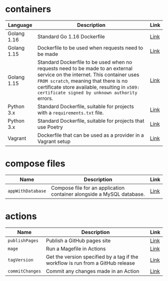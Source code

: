 # containers

| Language    | Description                                                  | Link                        |
| ----------- | ------------------------------------------------------------ | --------------------------- |
| Golang 1.16 | Standard Go 1.16 Dockerfile                                  | [Link](/containers/golang/1.16) |
| Golang 1.15 | Dockerfile to be used when requests need to be made          | [Link](/containers/golang/webRequests) |
| Golang 1.15 | Standard Dockerfile to be used when no requests need to be made to an external service on the internet. This container uses `FROM scratch`, meaning that there is no certificate store available, resulting in `x509: certificate signed by unknown authority` errors. | [Link](/containers/golang/noRequests)  |
| Python 3.x  | Standard Dockerfile, suitable for projects with a `requirements.txt` file. | [Link](/containers/python/standard)    |
| Python 3.x  | Standard Dockerfile, suitable for projects that use Poetry   | [Link](/containers/python/poetry) |
| Vagrant     | Dockerfile that can be used as a provider in a Vagrant setup | [Link](/containers/vagrant) |

# compose files

| Name              | Description                                                  | Link                             |
| ----------------- | ------------------------------------------------------------ | -------------------------------- |
| `appWithDatabase` | Compose file for an application container alongside a MySQL database. | [Link](/compose/appWithDatabase) |

# actions

| Name            | Description                                                  | Link                               |
| --------------- | ------------------------------------------------------------ | ---------------------------------- |
| `publishPages`  | Publish a GitHub pages site                                  | [Link](/actions/publishPages.yml)  |
| `mage`          | Run a Magefile in Actions                                    | [Link](/actions/mage.yml)          |
| `tagVersion`    | Get the version specified by a tag if the workflow is run from a GitHub release | [Link](/actions/tagVersion.yml)    |
| `commitChanges` | Commit any changes made in an Action                         | [Link](/actions/commitChanges.yml) |

